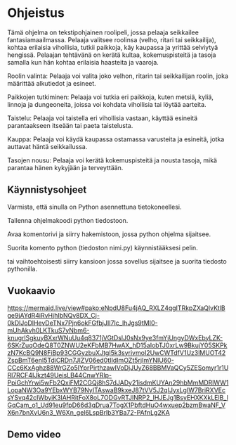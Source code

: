 Ohjeistus
===============
Tämä ohjelma on tekstipohjainen roolipeli, jossa pelaaja seikkailee fantasiamaailmassa. Pelaaja valitsee roolinsa (velho, ritari tai seikkailija), kohtaa erilaisia vihollisia, tutkii paikkoja, käy kaupassa ja yrittää selviytyä hengissä. Pelaajan tehtävänä on kerätä kultaa, kokemuspisteitä ja tasoja samalla kun hän kohtaa erilaisia haasteita ja vaaroja.

Roolin valinta: Pelaaja voi valita joko velhon, ritarin tai seikkailijan roolin, joka määrittää alkutiedot ja esineet.

Paikkojen tutkiminen: Pelaaja voi tutkia eri paikkoja, kuten metsiä, kyliä, linnoja ja dungeoneita, joissa voi kohdata vihollisia tai löytää aarteita.

Taistelu: Pelaaja voi taistella eri vihollisia vastaan, käyttää esineitä parantaakseen itseään tai paeta taistelusta.

Kauppa: Pelaaja voi käydä kaupassa ostamassa varusteita ja esineitä, jotka auttavat häntä seikkailussa.

Tasojen nousu: Pelaaja voi kerätä kokemuspisteitä ja nousta tasoja, mikä parantaa hänen kykyjään ja terveyttään.

Käynnistysohjeet
---------------

Varmista, että sinulla on Python asennettuna tietokoneellesi.

Tallenna ohjelmakoodi python tiedostoon.

Avaa komentorivi ja siirry hakemistoon, jossa python ohjelma sijaitsee.

Suorita komento python (tiedoston nimi.py) käynnistääksesi pelin.

tai vaihtoehtoisesti siirry kansioon jossa sovellus sijaitsee ja suorita tiedosto pythonilla.


Vuokaavio
---------------

https://mermaid.live/view#pako:eNpdU8Fu4jAQ_RXLZ4qgITRkpZXaQlvKtlBge9jAYdR4iRvHjhIbNQv8DX_Cj-0kDlJoDlHevDeTNx7Pjn6okFGfbjJII7Ic_lhJgs9tMI0-mUhAkvh0LKTkuS7yNbm6-knugrlSgkuyBXxrWNuUu4q8371jVGtDslJ0sNx9ye3fmYjUngyDWxEbyLZK-6SKrZuqOdeQ8T0ZNWU2eKFbMB7HwAX_hD15aIobTJ0xrLw9BkujY05SKPkzN7KcBQ9N8FiBp93CGGyzbuXJtgI5k3syrivmoI2UwCWTdfV1Uz3lMUOT42ZspBmT6enI5TdiCRDn7JIZV06ed0tIIdImOZt5rjImYNIU60-CCc6KxAghz88WrGZo5IYprPirthzawIVoDjJUyZ68BBMVaQCy5ZESomyr1r1URl7RCF4IJkzt49UeisLB44CnwYRlp-PpiGchYrwi5wFb2QxiFM2CGQj8hS7dJADy21isdmKUYAn29hbMmMDRlWW1LopaNW3Oa9YEbxWYB79NyITAswaB9kxeJ87tVV5J2qIJyxLgIW7BriRXVEcsYSvq42cIWbyiK3lAHRitFoX8oL7ODGvRTJlNRP2_IHJEJg1BsyEHXKXkLElB_lGqCam_o1_Ud91eu9fpD66d3qDrua7TogX1PbftdHuO4wxuep2bzmBwaNF_VX6n7bnXvU6n3_W6Xn_gel6LspBrlb3YBa72-PAfnLg2KA


Demo video
---------------
